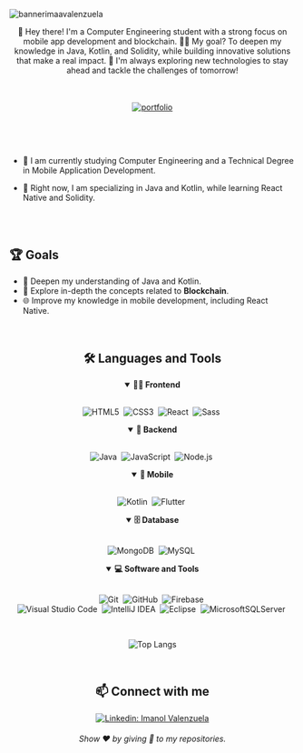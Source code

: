 
![bannerimaavalenzuela](https://github.com/user-attachments/assets/3c1c19fa-6d3a-406f-b6c4-3e2c68dfeab5)

<div align="center">
👋 Hey there! I'm a Computer Engineering student with a strong focus on mobile app development and blockchain. 📱🔗 My goal? To deepen my knowledge in Java, Kotlin, and Solidity, while building innovative solutions that make a real impact. 🚀 I'm always exploring new technologies to stay ahead and tackle the challenges of tomorrow!

<br>
<br>
<br>

[![portfolio](https://img.shields.io/badge/my_portfolio-000?style=for-the-badge&logo=ko-fi&logoColor=white&link=https://imanolvalenzuela.netlify.app/)](https://imanolvalenzuela.netlify.app/)
  
</div>

##

<br>

<br>

- 🔭 I am currently studying Computer Engineering and a Technical Degree in Mobile Application Development.

- 🌱 Right now, I am specializing in Java and Kotlin, while learning React Native and Solidity.

<br>
<br>

## 🏆 Goals

- 📖 Deepen my understanding of Java and Kotlin.
- 🔗 Explore in-depth the concepts related to **Blockchain**.
- 🌐 Improve my knowledge in mobile development, including React Native.

<br>

<div align="center">

<h2 align="center">🛠️ Languages and Tools</h2>

<details open>
<summary><b>🏄‍♂️ Frontend</b></summary>
<br>
  
![HTML5](https://img.shields.io/badge/-HTML5-E34F26?style=for-the-badge&logo=html5&logoColor=white)&nbsp;
![CSS3](https://img.shields.io/badge/-CSS3-1572B6?style=for-the-badge&logo=css3)&nbsp;
![React](https://img.shields.io/badge/-React-%23404d59?style=for-the-badge&logo=react)&nbsp;
![Sass](https://img.shields.io/badge/-Sass-CC6699?style=for-the-badge&logo=sass&logoColor=white)&nbsp;
</details>

<details open>
<summary><b>🧰 Backend</b></summary>
<br>

![Java](https://img.shields.io/badge/java-%23ED8B00.svg?style=for-the-badge&logo=java&logoColor=white)&nbsp;
![JavaScript](https://img.shields.io/badge/Javascript-F7DF1E.svg?style=for-the-badge&logo=javascript&logoColor=black)&nbsp;
![Node.js](https://img.shields.io/badge/node.js-339933.svg?style=for-the-badge&logo=nodedotjs&logoColor=white)&nbsp;
</details>

<details open>
<summary><b>📱 Mobile</b></summary>
<br>

![Kotlin](https://img.shields.io/badge/kotlin-%237F52FF.svg?style=for-the-badge&logo=kotlin&logoColor=white)&nbsp;
![Flutter](https://img.shields.io/badge/Flutter-02569B.svg?style=for-the-badge&logo=kotlin&logoColor=white)&nbsp;

</details>


<details open>
<summary><b>🗄️ Database</b></summary>
<br>

![MongoDB](https://img.shields.io/badge/-MongoDB-47A248?style=for-the-badge&logo=mongodb&logoColor=white)&nbsp;
![MySQL](https://img.shields.io/badge/mysql-4479A1.svg?style=for-the-badge&logo=mysql&logoColor=white)&nbsp;
</details>

<details open>
<summary><b>💻 Software and Tools</b></summary>
<br>

![Git](https://img.shields.io/badge/-Git-F05032?style=for-the-badge&logo=git&logoColor=white)&nbsp;
![GitHub](https://img.shields.io/badge/-GitHub-181717?style=for-the-badge&logo=github)&nbsp;
![Firebase](https://img.shields.io/badge/firebase-a08021?style=for-the-badge&logo=firebase&logoColor=ffcd34)&nbsp;
<br>
![Visual Studio Code](https://img.shields.io/badge/-VSCODE-007ACC?style=for-the-badge&&logo=visual-studio-code&logoColor=white)&nbsp;
![IntelliJ IDEA](https://img.shields.io/badge/IntelliJIDEA-000000.svg?style=for-the-badge&logo=intellij-idea&logoColor=white)&nbsp;
![Eclipse](https://img.shields.io/badge/Eclipse-FE7A16.svg?style=for-the-badge&logo=Eclipse&logoColor=white)&nbsp;
![MicrosoftSQLServer](https://img.shields.io/badge/Microsoft%20SQL%20Server-CC2927?style=for-the-badge&logo=microsoft%20sql%20server&logoColor=white)&nbsp;
</details>
<br>

![Top Langs](https://github-readme-stats.vercel.app/api/top-langs/?username=ImaaValenzuela&layout=compact&theme=shadow_blue)

</div>
<br>

<h2 align="center">📫 Connect with me</h2>

<div align="center">

[![Linkedin: Imanol Valenzuela](https://img.shields.io/badge/-linkedin-blue?style=for-the-badge&logo=Linkedin&logoColor=white&link=https://www.linkedin.com/in/imanol-valenzuela-eguez/)](https://www.linkedin.com/in/imanol-valenzuela-eguez/)
  
</div>
  
<h6 align="center">Show ❤️ by giving 🌟 to my repositories.</h6>

